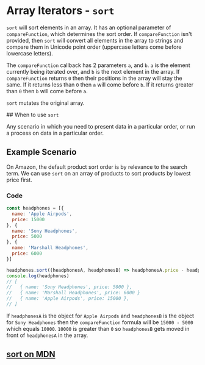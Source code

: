 # Array Iterators - `sort`

`sort` will sort elements in an array. It has an optional parameter of `compareFunction`, which determines the sort order. If `compareFunction` isn't provided, then `sort` will convert all elements in the array to strings and compare them in Unicode point order (uppercase letters come before lowercase letters).

The `compareFunction` callback has 2 parameters `a`, and `b`. `a` is the element currently being iterated over, and `b` is the next element in the array. If `compareFunction` returns `0` then their positions in the array will stay the same. If it returns less than `0` then `a` will come before `b`. If it returns greater than `0` then `b` will come before `a`.

`sort` mutates the original array.

## When to use `sort`

Any scenario in which you need to present data in a particular order, or run a process on data in a particular order.

## Example Scenario

On Amazon, the default product sort order is by relevance to the search term. We can use `sort` on an array of products to sort products by lowest price first.

### Code

```js
const headphones = [{
  name: 'Apple Airpods',
  price: 15000
}, {
  name: 'Sony Headphones',
  price: 5000
}, {
  name: 'Marshall Headphones',
  price: 6000
}]

headphones.sort((headphonesA, headphonesB) => headphonesA.price - headphonesB.price)
console.log(headphones)
// [
//   { name: 'Sony Headphones', price: 5000 }, 
//   { name: 'Marshall Headphones', price: 6000 }
//   { name: 'Apple Airpods', price: 15000 }, 
// ]
```

If `headphonesA` is the object for `Apple Airpods` and `headphonesB` is the object for `Sony Headphones` then the `compareFunction` formula will be `15000 - 5000` which equals `10000`. `10000` is greater than `0` so `headphonesB` gets moved in front of `headphonesA` in the array.

## [sort on MDN](https://developer.mozilla.org/en-US/docs/Web/JavaScript/Reference/Global_Objects/Array/sort)
